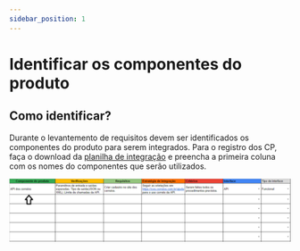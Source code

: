 ```yaml
---
sidebar_position: 1
---
```


# Identificar os componentes do produto
 
## Como identificar?
Durante o levantemento de requisitos devem ser identificados os componentes do produto para serem integrados. Para o registro dos CP, faça o download da [planilha de integração](https://www.google.com.br/) e preencha a primeira coluna com os nomes do componentes que serão utilizados. 

![](imgs/imgCP.png)